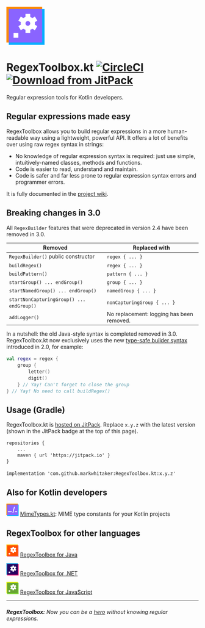 ![icon](artwork/RegexToolbox-icon-100.png)
# RegexToolbox.kt [![CircleCI](https://circleci.com/gh/markwhitaker/RegexToolbox.kt.svg?style=shield)](https://circleci.com/gh/markwhitaker/RegexToolbox.kt) [![Download from JitPack](https://jitpack.io/v/markwhitaker/RegexToolbox.kt.svg)](https://jitpack.io/#markwhitaker/RegexToolbox.kt)


Regular expression tools for Kotlin developers.

## Regular expressions made easy

RegexToolbox allows you to build regular expressions in a more human-readable way using a lightweight, powerful API.
It offers a lot of benefits over using raw regex syntax in strings:

 - No knowledge of regular expression syntax is required: just use simple, intuitively-named classes, methods and functions.
 - Code is easier to read, understand and maintain.
 - Code is safer and far less prone to regular expression syntax errors and programmer errors.

It is fully documented in the [project wiki](https://github.com/markwhitaker/RegexToolbox.kt/wiki).

## Breaking changes in 3.0

All `RegexBuilder` features that were deprecated in version 2.4 have been removed in 3.0.

|Removed|Replaced with|
|---|---|
|`RegexBuilder()` public constructor|`regex { ... }`|
|`buildRegex()`|`regex { ... }`|
|`buildPattern()`|`pattern { ... }`|
|`startGroup() ... endGroup()`|`group { ... }`|
|`startNamedGroup() ... endGroup()`|`namedGroup { ... }`|
|`startNonCapturingGroup() ... endGroup()`|`nonCapturingGroup { ... }`|
|`addLogger()`|No replacement: logging has been removed.|

In a nutshell: the old Java-style syntax is completed removed in 3.0.
RegexToolbox.kt now exclusively uses the new [type-safe builder syntax](https://kotlinlang.org/docs/reference/type-safe-builders.html) introduced in 2.0, for example:

```kotlin
val regex = regex {
    group {
        letter()
        digit()
    } // Yay! Can't forget to close the group
} // Yay! No need to call buildRegex()
```

## Usage (Gradle)

RegexToolbox.kt is [hosted on JitPack](https://jitpack.io/#markwhitaker/RegexToolbox.kt).
Replace `x.y.z` with the latest version (shown in the JitPack badge at the top of this page).

```
repositories {
    ...
    maven { url 'https://jitpack.io' }
}

implementation 'com.github.markwhitaker:RegexToolbox.kt:x.y.z'
```

## Also for Kotlin developers

![icon](https://raw.githubusercontent.com/markwhitaker/MimeTypes.kt/main/artwork/MimeTypes-icon-32.png) [MimeTypes.kt](https://github.com/markwhitaker/MimeTypes.kt): MIME type constants for your Kotlin projects

## RegexToolbox for other languages



![icon](https://raw.githubusercontent.com/markwhitaker/RegexToolbox.Java/master/artwork/RegexToolbox-icon-32.png) [RegexToolbox for Java](https://github.com/markwhitaker/RegexToolbox.Java)

![icon](https://raw.githubusercontent.com/markwhitaker/RegexToolbox.NET/master/Artwork/RegexToolbox-icon-32.png) [RegexToolbox for .NET](https://github.com/markwhitaker/RegexToolbox.NET)

![icon](https://raw.githubusercontent.com/markwhitaker/RegexToolbox.JS/master/artwork/RegexToolbox-icon-32.png) [RegexToolbox for JavaScript](https://github.com/markwhitaker/RegexToolbox.JS)

---
###### **RegexToolbox:** Now you can be a [hero](https://xkcd.com/208/) without knowing regular expressions.

